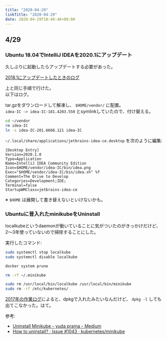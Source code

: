 ```yaml
---
title: "2020-04-29"
linkTitle: "2020-04-29"
date: 2020-04-29T10:49:46+09:00
---
```


## 4/29
### Ubuntu 18.04でIntelliJ IDEAを2020.1にアップデート

久しぶりに起動したらアップデートする必要があった。

[2018.1にアップデートしたときのログ](https://sites.google.com/site/progrhymetechwiki/home/memo/2018/20180331#TOC-Ubuntu-16.04-IntelliJ-IDEA-)

上と同じ手順で行けた。  
以下はログ。

tar.gzをダウンロードして解凍し、 `$HOME/vendor/` に配置。  
`idea-IC -> idea-IC-181.4203.550` とsymlinkしていたので、付け替える。

```sh
cd ~/vendor
rm idea-IC
ln -s idea-IC-201.6668.121 idea-IC
```

`~/.local/share/applications/jetbrains-idea-ce.desktop` を次のように編集:

```
[Desktop Entry]
Version=2020.1.0
Type=Application
Name=IntelliJ IDEA Community Edition
Icon=$HOME/vendor/idea-IC/bin/idea.png
Exec="$HOME/vendor/idea-IC/bin/idea.sh" %f
Comment=The Drive to Develop
Categories=Development;IDE;
Terminal=false
StartupWMClass=jetbrains-idea-ce
```

※ `$HOME` は展開して書き替えないといけないかも。

### Ubuntuに昔入れたminikubeをUninstall

localkubeというdaemonが動いていることに気がついたのがきっかけだけど、2〜3年使っていないので掃除することにした。

実行したコマンド:

```sh
sudo systemctl stop localkube
sudo systemctl disable localkube

docker system prune

rm -rf ~/.minikube

sudo rm /usr/local/bin/localkube /usr/local/bin/minikube
sudo rm -rf /etc/kubernetes/
```

[2017年の作業ログ](https://sites.google.com/site/progrhymetechwiki/home/memo/2017/20171118#TOC-Ubuntu-Minikube-)によると、dpkgで入れたみたいなんだけど、 `dpkg -l` しても出てこなかった。はて。

参考:

- [Uninstall Minikube - yuda prama - Medium](https://medium.com/@yudapramad/uninstall-minikube-5c032a7dd44f)
- [How to uninstall? · Issue #1043 · kubernetes/minikube](https://github.com/kubernetes/minikube/issues/1043)
